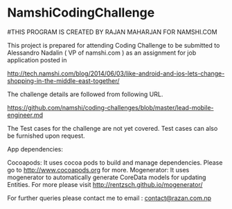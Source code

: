 NamshiCodingChallenge
=====================

#THIS PROGRAM IS CREATED BY RAJAN MAHARJAN FOR NAMSHI.COM

This project is prepared for attending Coding Challenge to be submitted to 
Alessandro Nadalin ( VP of namshi.com ) as an assignment for job application posted in

http://tech.namshi.com/blog/2014/06/03/like-android-and-ios-lets-change-shopping-in-the-middle-east-together/

The challenge details are followed from following URL.

https://github.com/namshi/coding-challenges/blob/master/lead-mobile-engineer.md

The Test cases for the challenge are not yet covered. Test cases can also be furnished upon request.

App dependencies:

Cocoapods: It uses cocoa pods to build and manage dependencies. Please go to http://www.cocoapods.org for more.
Mogenerator: It uses mogenerator to automatically generate CoreData models for updating Entities. For more please visit 
            http://rentzsch.github.io/mogenerator/
            
            
For further queries please contact me to email : contact@razan.com.np
